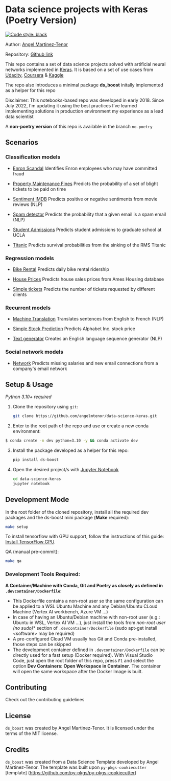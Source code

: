 # Data science projects with Keras (Poetry Version)

[![Code style: black](https://img.shields.io/badge/code%20style-black-000000.svg)](https://github.com/psf/black)<br>

Author: [Angel Martinez-Tenor](https://profile.angelmtenor.com/)

Repository: [Github link](https://github.com/angelmtenor/data-science-keras)


This repo contains a set of data science projects solved with artificial neural networks implemented in [Keras](https://github.com/keras-team/keras/). It is based on a set of use cases from [Udacity](https://www.udacity.com/), [Coursera](https://www.coursera.org/) & [Kaggle](https://www.kaggle.com/)

The repo also introduces a minimal package **ds_boost** initally implemented as a helper for this repo




Disclaimer: This notebooks-based repo was developed in early 2018. Since July 2022, I'm updating it using the best practices I've learned implementing solutions in production environment my experience as a lead data scientist


A **non-poetry version** of this repo is available in the branch `no-poetry`

## Scenarios
### Classification models

- [Enron Scandal](https://github.com/angelmtenor/data-science-keras/blob/master/notebooks/enron_scandal.ipynb) Identifies Enron employees who may have committed fraud

- [Property Maintenance Fines](https://github.com/angelmtenor/data-science-keras/blob/master/notebooks/property_maintenance_fines.ipynb) Predicts the probability of a set of blight tickets to be paid on time

- [Sentiment IMDB](https://github.com/angelmtenor/data-science-keras/blob/master/notebooks/sentiment_IMDB.ipynb)  Predicts positive or negative sentiments from movie reviews (NLP)


- [Spam detector](https://github.com/angelmtenor/data-science-keras/blob/master/notebooks/spam_detector.ipynb) Predicts the probability that a given email is a spam email (NLP)

- [Student Admissions](https://github.com/angelmtenor/data-science-keras/blob/master/notebooks/student_admissions.ipynb)  Predicts student admissions to graduate school at UCLA

- [Titanic](https://github.com/angelmtenor/data-science-keras/blob/master/notebooks/titanic.ipynb)  Predicts survival probabilities from the sinking of the RMS Titanic

### Regression models

- [Bike Rental](https://github.com/angelmtenor/data-science-keras/blob/master/notebooks/bike_rental.ipynb) Predicts daily bike rental ridership

- [House Prices](https://github.com/angelmtenor/data-science-keras/blob/master/notebooks/house_prices.ipynb) Predicts house sales prices from Ames Housing database

- [Simple tickets](https://github.com/angelmtenor/data-science-keras/blob/master/notebooks/simple_tickets.ipynb)  Predicts the number of tickets requested by different clients


### Recurrent models

- [Machine Translation](https://github.com/angelmtenor/data-science-keras/blob/master/notebooks/machine_translation.ipynb)  Translates sentences from English to French (NLP)

- [Simple Stock Prediction](https://github.com/angelmtenor/data-science-keras/blob/master/notebooks/simple_stock_prediction.ipynb) Predicts Alphabet Inc. stock price

- [Text generator](https://github.com/angelmtenor/data-science-keras/blob/master/notebooks/text_generator.ipynb) Creates an English language sequence generator (NLP)

### Social network models

- [Network](https://github.com/angelmtenor/data-science-keras/blob/master/notebooks/network.ipynb)  Predicts missing salaries and new email connections from a company's email network


## Setup & Usage
*Python 3.10+ required*

1. Clone the repository using `git`:

    ```bash
    git clone https://github.com/angelmtenor/data-science-keras.git
    ```

2. Enter to the root path of the repo and use or create a new conda environment:

```bash
$ conda create -n dev python=3.10 -y && conda activate dev
```

3. Install the package developed as a helper for this repo:
    ```bash
    pip install ds-boost
    ```

4. Open the desired project/s with [Jupyter Notebook](http://jupyter.readthedocs.io/en/latest/install.html)
    ```bash
    cd data-science-keras
    jupyter notebook
    ```

## Development Mode
In the root folder of the cloned repository, install all the required dev packages and the ds-boost mini package (**Make** required):
```bash
make setup
```

To install tensorflow with GPU support, follow the instructions of this guide: [Install TensorFlow GPU](https://www.tensorflow.org/install/pip#install_cuda_with_apt).

QA (manual pre-commit):
```bash
make qa
```

###  Development Tools Required:

**A Container/Machine with Conda, Git and Poetry as closely as defined in `.devcontainer/Dockerfile`:**

- This Dockerfile contains a non-root user so the same configuration can be applied to a WSL Ubuntu Machine and any Debian/Ubuntu CLoud Machine (Vertex AI workbench, Azure VM ...)
- In case of having an Ubuntu/Debian machine with non-root user (e.g.: Ubuntu in WSL, Vertex AI VM ...), just install the tools from  *non-root user (no sudo)** section of `.devcontainer/Dockerfile`  (sudo apt-get install \<software\> may be required)
- A pre-configured Cloud VM usually has Git and Conda pre-installed, those steps can be skipped
- The development container defined in `.devcontainer/Dockerfile` can be directly used for a fast setup (Docker required).  With Visual Studio Code, just open the root folder of this repo, press `F1` and select the option **Dev Containers: Open Workspace in Container**. The container will open the same workspace after the Docker Image is built.


## Contributing

Check out the contributing guidelines

## License

`ds_boost` was created by Angel Martinez-Tenor. It is licensed under the terms of the MIT license.

## Credits

`ds_boost` was created from a Data Science Template developed by Angel Martinez-Tenor. The template was built upon `py-pkgs-cookiecutter` [template] (https://github.com/py-pkgs/py-pkgs-cookiecutter)
